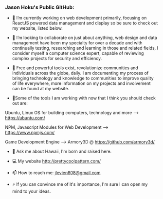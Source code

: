 ### Jason Hoku's Public GitHub:

- 🔭 I’m currently working on web development primarily, focusing on ReactJS powered data management and display so be sure to check out my website, listed below.

- 👯 I’m looking to collaborate on just about anything, web design and data management have been my specialty for over a decade and with continually testing, researching and learning in those and related fields, I consider myself a computer science expert, capable of reviewing complex projects for security and efficiency. 

- 🤔 Free and powerful tools exist, revolutionize communities and individuals across the globe, daily. I am documenting my process of bringing technology and knowledge to communities to improve quality of life everywhere, more information on my projects and involvement can be found at my website. 

- 🔬Some of the tools I am working with now that I think you should check out are:

Ubuntu, Linux OS for building computers, technology and more --> https://ubuntu.com/

NPM, Javascript Modules for Web Development --> https://www.npmjs.com/

Game Development Engine --> Armory3D @ https://github.com/armory3d/ 


- 💬 Ask me about Hawaii, I'm born and raised here.


- 💻 My website http://prettycoolpattern.com/
- 📫 How to reach me: jlevien808@gmail.com 

- ⚡ If you can convince me of it's importance, I'm sure I can open my mind to your ideas.
